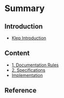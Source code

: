 # Summary

## Introduction

* [Klep Introduction](README.md)

## Content

* [1. Documentation Rules](environment/documentation-rules.md)
* [2. Specifications](environment/specifications.md)
* [Implementation](environment/implementation.md)

## Reference

